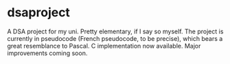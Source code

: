 # dsaproject
A DSA project for my uni. Pretty elementary, if I say so myself.
The project is currently in pseudocode (French pseudocode, to be precise), which bears a great resemblance to Pascal.
C implementation now available. Major improvements coming soon.
